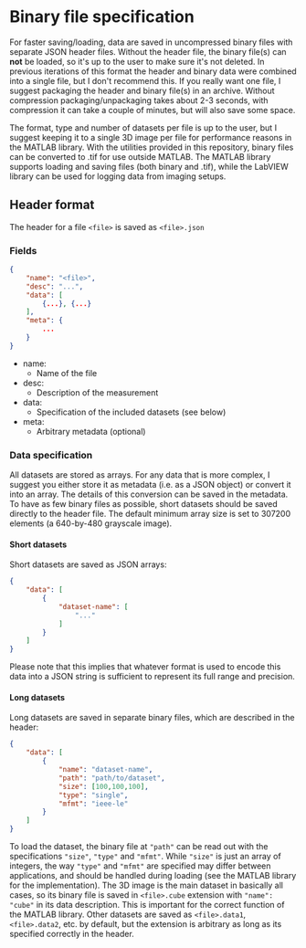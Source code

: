 # Binary file specification

For faster saving/loading, data are saved in uncompressed binary files with separate JSON header files. 
Without the header file, the binary file(s) can **not** be loaded, so it's up to the user to make sure it's not deleted. 
In previous iterations of this format the header and binary data were combined into a single file, but I don't recommend this. If you really want one file, I suggest packaging the header and binary file(s) in an archive. Without compression packaging/unpackaging takes about 2-3 seconds, with compression it can take a couple of minutes, but will also save some space.

The format, type and number of datasets per file is up to the user, but I suggest keeping it to a single 3D image per file for performance reasons in the MATLAB library.
With the utilities provided in this repository, binary files can be converted to .tif for use outside MATLAB.
The MATLAB library supports loading and saving files (both binary and .tif), while the LabVIEW library can be used for logging data from imaging setups.

## Header format

The header for a file `<file>` is saved as `<file>.json`

### Fields

```json
{
    "name": "<file>",
    "desc": "...",
    "data": [
        {...}, {...}
    ],
    "meta": {
        ...
    }
}
```



- name: 				
  - Name of the file
- desc: 				
  - Description of the measurement
- data:  		       
  - Specification of the included datasets (see below)
- meta:				
  - Arbitrary metadata (optional)

### Data specification

All datasets are stored as arrays. For any data that is more complex, I suggest you either store it as metadata (i.e. as a JSON object) or convert it into an array. The details of this conversion can be saved in the metadata.
To have as few binary files as possible, short datasets should be saved directly to the header file. The default minimum array size is set to 307200 elements (a 640-by-480 grayscale image).

#### Short datasets

Short datasets are saved as JSON arrays:
``` json
{
	"data": [
		{
			"dataset-name": [
				"..."
			]
		}
	]
}
```
Please note that this implies that whatever format is used to encode this data into a JSON string is sufficient to represent its full range and precision. 

#### Long datasets

Long datasets are saved in separate binary files, which are described in the header:

```json
{
	"data": [
		{
			"name": "dataset-name",
			"path": "path/to/dataset",
			"size": [100,100,100],
			"type": "single",
			"mfmt": "ieee-le"
		}
	]
}

```

To load the dataset, the binary file at `"path"` can be read out with the specifications `"size"`, `"type"` and `"mfmt"`. While `"size"` is just an array of integers, the way `"type"` and `"mfmt"` are specified may differ between applications, and should be handled during loading (see the MATLAB library for the implementation).
The 3D image is the main dataset in basically all cases, so its binary file is saved in `<file>.cube` extension with `"name": "cube"` in its data description. This is important for the correct function of the MATLAB library. 
Other datasets are saved as `<file>.data1`, `<file>.data2`, etc. by default, but the extension is arbitrary as long as its specified correctly in the header.
